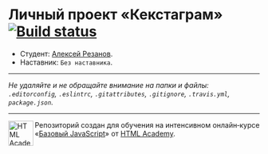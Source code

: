 # Личный проект «Кекстаграм» [![Build status][travis-image]][travis-url]

* Студент: [Алексей Резанов](https://up.htmlacademy.ru/javascript/10/user/108062).
* Наставник: `Без наставника`.

---

_Не удаляйте и не обращайте внимание на папки и файлы:_<br>
_`.editorconfig`, `.eslintrc`, `.gitattributes`, `.gitignore`, `.travis.yml`, `package.json`._

---

<a href="https://htmlacademy.ru/intensive/javascript"><img align="left" width="50" height="50" title="HTML Academy" src="https://up.htmlacademy.ru/static/img/intensive/javascript/logo-for-github.svg"></a>

Репозиторий создан для обучения на интенсивном онлайн‑курсе «[Базовый JavaScript](https://htmlacademy.ru/intensive/javascript)» от [HTML Academy](https://htmlacademy.ru).

[travis-image]: https://travis-ci.org/htmlacademy-javascript/108062-kekstagram.svg?branch=master
[travis-url]: https://travis-ci.org/htmlacademy-javascript/108062-kekstagram
